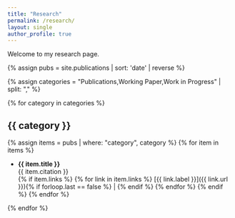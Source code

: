 ```yaml
---
title: "Research"
permalink: /research/
layout: single
author_profile: true
---
```


Welcome to my research page.

{% assign pubs = site.publications | sort: 'date' | reverse %}

{% assign categories = "Publications,Working Paper,Work in Progress" | split: "," %}

{% for category in categories %}
## {{ category }}

{% assign items = pubs | where: "category", category %}
{% for item in items %}
- **{{ item.title }}**  
  {{ item.citation }}  
{% if item.links %}
  {% for link in item.links %}
    [{{ link.label }}]({{ link.url }}){% if forloop.last == false %} | {% endif %}
  {% endfor %}
{% endif %}
{% endfor %}

{% endfor %}
